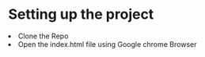 <h1>Setting up the project </h1>

<li>Clone the Repo</li>
<li>Open the index.html file using Google chrome Browser</li>